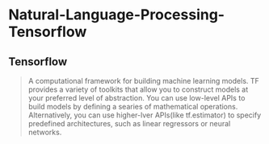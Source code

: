 # Natural-Language-Processing-Tensorflow

## Tensorflow 
> A computational framework for building machine learning models. TF provides a variety of toolkits that allow you to construct models at your preferred level of abstraction. You can use low-level APIs to build models by defining a searies of mathematical operations. Alternatively, you can use higher-lver APIs(like tf.estimator) to specify predefined architectures, such as linear regressors or neural networks. 
> 
> 
